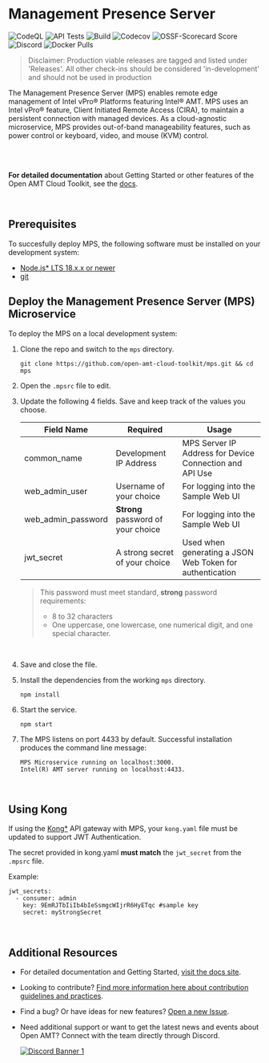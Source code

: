 # Management Presence Server
![CodeQL](https://img.shields.io/github/actions/workflow/status/open-amt-cloud-toolkit/mps/codeql-analysis.yml?style=for-the-badge&label=CodeQL)
![API Tests](https://img.shields.io/github/actions/workflow/status/open-amt-cloud-toolkit/mps/api-test.yml?style=for-the-badge&label=API%20Test)
![Build](https://img.shields.io/github/actions/workflow/status/open-amt-cloud-toolkit/mps/node.js.yml?style=for-the-badge)
![Codecov](https://img.shields.io/codecov/c/github/open-amt-cloud-toolkit/mps?style=for-the-badge)
![OSSF-Scorecard Score](https://img.shields.io/ossf-scorecard/github.com/open-amt-cloud-toolkit/mps?style=for-the-badge&label=OSSF%20Score)
![Discord](https://img.shields.io/discord/1063200098680582154?style=for-the-badge&label=Discord)
![Docker Pulls](https://img.shields.io/docker/pulls/intel/oact-mps?style=for-the-badge)



> Disclaimer: Production viable releases are tagged and listed under 'Releases'.  All other check-ins should be considered 'in-development' and should not be used in production

The Management Presence Server (MPS) enables remote edge management of Intel vPro® Platforms featuring Intel® AMT.  MPS uses an Intel vPro® feature, Client Initiated Remote Access (CIRA), to maintain a persistent connection with managed devices. As a cloud-agnostic microservice, MPS provides out-of-band manageability features, such as power control or keyboard, video, and mouse (KVM) control.

<br><br>

**For detailed documentation** about Getting Started or other features of the Open AMT Cloud Toolkit, see the [docs](https://open-amt-cloud-toolkit.github.io/docs).

<br>

## Prerequisites

To succesfully deploy MPS, the following software must be installed on your development system:

- [Node.js* LTS 18.x.x or newer](https://nodejs.org/en/)
- [git](https://git-scm.com/downloads)


## Deploy the Management Presence Server (MPS) Microservice

To deploy the MPS on a local development system: 

1. Clone the repo and switch to the `mps` directory.
    ```
    git clone https://github.com/open-amt-cloud-toolkit/mps.git && cd mps
    ```

2. Open the `.mpsrc` file to edit.

3. Update the following 4 fields. Save and keep track of the values you choose.

    | Field Name | Required | Usage |
    | ------------------ | ---------------------------------- | ------------ |
    | common_name        | Development IP Address             | MPS Server IP Address for Device Connection and API Use |
    | web_admin_user     | Username of your choice            | For logging into the Sample Web UI |
    | web_admin_password | **Strong** password of your choice | For logging into the Sample Web UI |
    | jwt_secret         | A strong secret of your choice     | Used when generating a JSON Web Token for authentication |

    >This password must meet standard, **strong** password requirements:
    > - 8 to 32 characters
    > - One uppercase, one lowercase, one numerical digit, and one special character.

<br>

4. Save and close the file.

5. Install the dependencies from the working `mps` directory.
    ```
    npm install
    ```

6. Start the service.
    ```
    npm start
    ```

7. The MPS listens on port 4433 by default. Successful installation produces the command line message:
    
    ```
    MPS Microservice running on localhost:3000.
    Intel(R) AMT server running on localhost:4433.
    ```

<br>
    
## Using Kong

If using the [Kong*](https://konghq.com/kong/) API gateway with MPS, your `kong.yaml` file must be updated to support JWT Authentication.

The secret provided in kong.yaml **must match** the `jwt_secret` from the `.mpsrc` file.

Example:
```
jwt_secrets:
  - consumer: admin
    key: 9EmRJTbIiIb4bIeSsmgcWIjrR6HyETqc #sample key
    secret: myStrongSecret
```

<br>

## Additional Resources

- For detailed documentation and Getting Started, [visit the docs site](https://open-amt-cloud-toolkit.github.io/docs).

- Looking to contribute? [Find more information here about contribution guidelines and practices](.\CONTRIBUTING.md).

- Find a bug? Or have ideas for new features? [Open a new Issue](https://github.com/open-amt-cloud-toolkit/mps/issues).

- Need additional support or want to get the latest news and events about Open AMT? Connect with the team directly through Discord.

    [![Discord Banner 1](https://discordapp.com/api/guilds/1063200098680582154/widget.png?style=banner2)](https://discord.gg/yrcMp2kDWh)